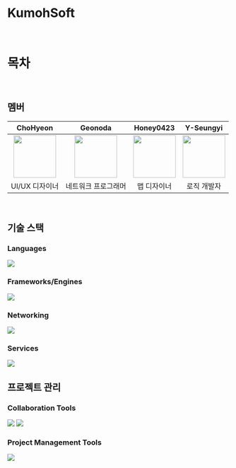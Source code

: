 # KumohSoft
<br>

# 목차
<br>

## 멤버
| ChoHyeon | Geonoda | Honey0423 | Y-Seungyi |
|:-------------:|:---------:|:-----:|:---------:|
| <img src="https://github.com/user-attachments/assets/6d9490dd-15b1-40e4-8f4b-5db323aaad2d" width="96" height="96"> | <img src="https://avatars.githubusercontent.com/u/113406097?s=96&v=4" width="96" height="96"> | <img src="https://avatars.githubusercontent.com/u/112930703?s=96&v=4" width="96" height="96"> | <img src="https://avatars.githubusercontent.com/u/99523154?s=96&v=4" width="96" height="96"> |
| UI/UX 디자이너 | 네트워크 프로그래머 | 맵 디자이너 | 로직 개발자 |
<br>

## 기술 스택
### Languages
<img src="https://img.shields.io/badge/C%23-239120?style=flat-square&logo=CSharp&logoColor=FFFFFF" />

### Frameworks/Engines
<img src="https://img.shields.io/badge/unity-000000?style=flat-square&logo=unity&logoColor=FFFFFF"/>

### Networking
<img src="https://img.shields.io/badge/photon-004480?style=flat-square&logo=photon&logoColor=FFFFFF"/>

### Services
<img src="https://img.shields.io/badge/firebase-DD2C00?style=flat-square&logo=firebase&logoColor=FFFFFF"/>

<br>

## 프로젝트 관리
### Collaboration Tools
<img src="https://img.shields.io/badge/notion-000000?style=flat-square&logo=notion&logoColor=FFFFFF"/> <img src="https://img.shields.io/badge/googlesheets-34A853?style=flat-square&logo=googlesheets&logoColor=FFFFFF"/>

### Project Management Tools
<img src="https://img.shields.io/badge/github-181717?style=flat-square&logo=github&logoColor=FFFFFF"/>
<br>

